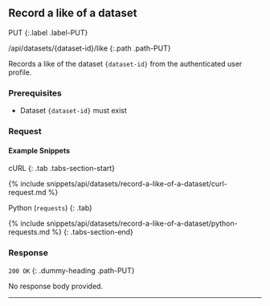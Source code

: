 ## Record a like of a dataset

PUT
{:.label .label-PUT}

/api/datasets/{dataset-id}/like
{:.path .path-PUT}

Records a like of the dataset `{dataset-id}` from the authenticated user profile.

### Prerequisites

- Dataset `{dataset-id}` must exist

### Request
#### Example Snippets
cURL
{: .tab .tabs-section-start}

{% include snippets/api/datasets/record-a-like-of-a-dataset/curl-request.md %}

Python (`requests`)
{: .tab}

{% include snippets/api/datasets/record-a-like-of-a-dataset/python-requests.md %}
{: .tabs-section-end}

### Response
`200 OK`
{: .dummy-heading .path-PUT}

No response body provided.

---
